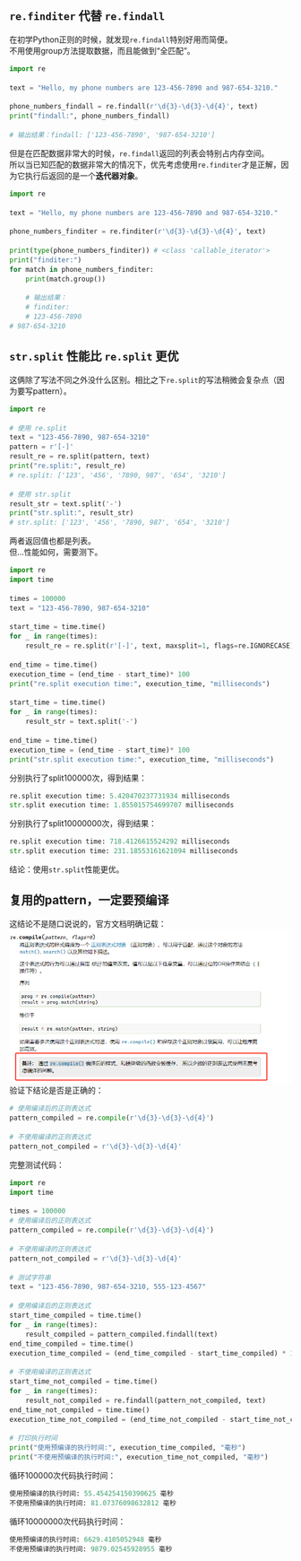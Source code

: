 <a name="W0TkB"></a>
## `re.finditer` 代替 `re.findall`
在初学Python正则的时候，就发现`re.findall`特别好用而简便。<br />不用使用group方法提取数据，而且能做到“全匹配”。
```python
import re

text = "Hello, my phone numbers are 123-456-7890 and 987-654-3210."

phone_numbers_findall = re.findall(r'\d{3}-\d{3}-\d{4}', text)
print("findall:", phone_numbers_findall)

# 输出结果：findall: ['123-456-7890', '987-654-3210']
```
但是在匹配数据非常大的时候，`re.findall`返回的列表会特别占内存空间。<br />所以当已知匹配的数据非常大的情况下，优先考虑使用`re.finditer`才是正解，因为它执行后返回的是一个**迭代器对象**。
```python
import re

text = "Hello, my phone numbers are 123-456-7890 and 987-654-3210."

phone_numbers_finditer = re.finditer(r'\d{3}-\d{3}-\d{4}', text)

print(type(phone_numbers_finditer)) # <class 'callable_iterator'>
print("finditer:")
for match in phone_numbers_finditer:
    print(match.group())

    # 输出结果：
    # finditer:
    # 123-456-7890
# 987-654-3210
```
<a name="zNeHE"></a>
## `str.split` 性能比 `re.split` 更优
这俩除了写法不同之外没什么区别。相比之下`re.split`的写法稍微会复杂点（因为要写pattern）。
```python
import re

# 使用 re.split
text = "123-456-7890, 987-654-3210"
pattern = r'[-]'
result_re = re.split(pattern, text)
print("re.split:", result_re)
# re.split: ['123', '456', '7890, 987', '654', '3210']

# 使用 str.split
result_str = text.split('-')
print("str.split:", result_str)
# str.split: ['123', '456', '7890, 987', '654', '3210']
```
两者返回值也都是列表。<br />但...性能如何，需要测下。
```python
import re
import time

times = 100000
text = "123-456-7890, 987-654-3210"

start_time = time.time()
for _ in range(times):  
    result_re = re.split(r'[-]', text, maxsplit=1, flags=re.IGNORECASE)

end_time = time.time()
execution_time = (end_time - start_time)* 100
print("re.split execution time:", execution_time, "milliseconds")

start_time = time.time()
for _ in range(times):  
    result_str = text.split('-')

end_time = time.time()
execution_time = (end_time - start_time)* 100
print("str.split execution time:", execution_time, "milliseconds")
```
分别执行了split100000次，得到结果：
```python
re.split execution time: 5.420470237731934 milliseconds
str.split execution time: 1.855015754699707 milliseconds
```
分别执行了split10000000次，得到结果：
```python
re.split execution time: 718.4126615524292 milliseconds
str.split execution time: 231.18553161621094 milliseconds
```
结论：使用`str.split`性能更优。
<a name="mmtRS"></a>
## 复用的pattern，一定要预编译
这结论不是随口说说的，官方文档明确记载：![](./img/1701740286247-3d505639-01e6-4069-934a-0b3a9a26e825.png)<br />验证下结论是否是正确的：
```python
# 使用编译后的正则表达式
pattern_compiled = re.compile(r'\d{3}-\d{3}-\d{4}')

# 不使用编译的正则表达式
pattern_not_compiled = r'\d{3}-\d{3}-\d{4}'
```
完整测试代码：
```python
import re
import time

times = 100000
# 使用编译后的正则表达式
pattern_compiled = re.compile(r'\d{3}-\d{3}-\d{4}')

# 不使用编译的正则表达式
pattern_not_compiled = r'\d{3}-\d{3}-\d{4}'

# 测试字符串
text = "123-456-7890, 987-654-3210, 555-123-4567"

# 使用编译后的正则表达式
start_time_compiled = time.time()
for _ in range(times):
    result_compiled = pattern_compiled.findall(text)
end_time_compiled = time.time()
execution_time_compiled = (end_time_compiled - start_time_compiled) * 1000

# 不使用编译的正则表达式
start_time_not_compiled = time.time()
for _ in range(times):
    result_not_compiled = re.findall(pattern_not_compiled, text)
end_time_not_compiled = time.time()
execution_time_not_compiled = (end_time_not_compiled - start_time_not_compiled) * 1000

# 打印执行时间
print("使用预编译的执行时间:", execution_time_compiled, "毫秒")
print("不使用预编译的执行时间:", execution_time_not_compiled, "毫秒")
```
循环100000次代码执行时间：
```python
使用预编译的执行时间: 55.454254150390625 毫秒
不使用预编译的执行时间: 81.07376098632812 毫秒
```
循环10000000次代码执行时间：
```python
使用预编译的执行时间: 6629.4105052948 毫秒
不使用预编译的执行时间: 9879.02545928955 毫秒
```
